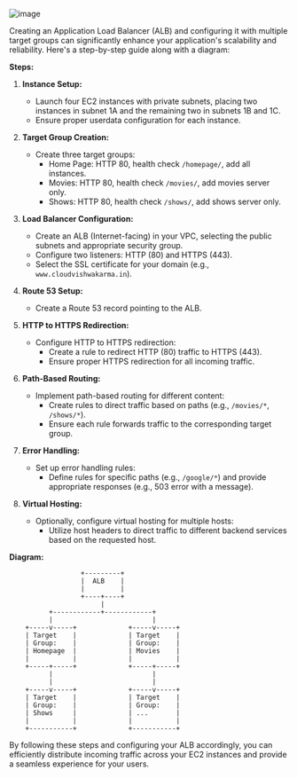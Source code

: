 ![image](https://github.com/saikiranpi/mastering-aws/assets/109568252/47edab01-2ad3-42c2-b895-ec5d9b4b656e)


Creating an Application Load Balancer (ALB) and configuring it with multiple target groups can significantly enhance your application's scalability and reliability. Here's a step-by-step guide along with a diagram:

**Steps:**

1. **Instance Setup:**
   - Launch four EC2 instances with private subnets, placing two instances in subnet 1A and the remaining two in subnets 1B and 1C.
   - Ensure proper userdata configuration for each instance.

2. **Target Group Creation:**
   - Create three target groups:
     - Home Page: HTTP 80, health check `/homepage/`, add all instances.
     - Movies: HTTP 80, health check `/movies/`, add movies server only.
     - Shows: HTTP 80, health check `/shows/`, add shows server only.

3. **Load Balancer Configuration:**
   - Create an ALB (Internet-facing) in your VPC, selecting the public subnets and appropriate security group.
   - Configure two listeners: HTTP (80) and HTTPS (443).
   - Select the SSL certificate for your domain (e.g., `www.cloudvishwakarma.in`).

4. **Route 53 Setup:**
   - Create a Route 53 record pointing to the ALB.

5. **HTTP to HTTPS Redirection:**
   - Configure HTTP to HTTPS redirection:
     - Create a rule to redirect HTTP (80) traffic to HTTPS (443).
     - Ensure proper HTTPS redirection for all incoming traffic.

6. **Path-Based Routing:**
   - Implement path-based routing for different content:
     - Create rules to direct traffic based on paths (e.g., `/movies/*`, `/shows/*`).
     - Ensure each rule forwards traffic to the corresponding target group.

7. **Error Handling:**
   - Set up error handling rules:
     - Define rules for specific paths (e.g., `/google/*`) and provide appropriate responses (e.g., 503 error with a message).

8. **Virtual Hosting:**
   - Optionally, configure virtual hosting for multiple hosts:
     - Utilize host headers to direct traffic to different backend services based on the requested host.

**Diagram:**

```
                  +---------+
                  |  ALB    |
                  |         |
                  +----+----+
                       |
          +------------+------------+
          |                         |
    +-----v-----+             +-----v-----+
    | Target    |             | Target    |
    | Group:    |             | Group:    |
    | Homepage  |             | Movies    |
    |           |             |           |
    +-----+-----+             +-----+-----+
          |                         |
          |                         |
    +-----v-----+             +-----v-----+
    | Target    |             | Target    |
    | Group:    |             | Group:    |
    | Shows     |             | ...       |
    |           |             |           |
    +-----------+             +-----------+
```

By following these steps and configuring your ALB accordingly, you can efficiently distribute incoming traffic across your EC2 instances and provide a seamless experience for your users.
